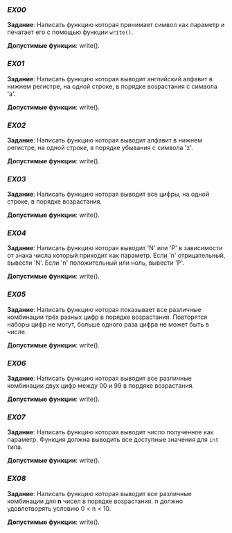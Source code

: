 ### *EX00*

**Задание**: Написать функцию которая принимает символ как параметр и печатает его с помощью функции `write()`.

**Допустимые функции**: write().

### *EX01*

**Задание**: Написать функцию которая выводит английский алфавит в нижнем регистре, на одной строке, в порядке возрастания с символа 'a'.

**Допустимые функции**: write().

### *EX02*

**Задание**: Написать функцию которая выводит алфавит в нижнем регистре, на одной строке, в порядке убывания с символа 'z'.

**Допустимые функции**: write().

### *EX03*

**Задание**: Написать функцию которая выводит все цифры, на одной строке, в порядке возрастания.

**Допустимые функции**: write().

### *EX04*

**Задание**: Написать функцию которая выводит 'N' или 'P' в зависимости от знака числа который приходит как параметр. Если 'n' отрицательный, вывести 'N'. Если 'n' положительный или ноль, вывести 'P'.

**Допустимые функции**: write().

### *EX05*

**Задание**: Написать функцию которая показывает все различные комбинации трёх разных цифр в порядке возрастания. Повторятся наборы цифр не могут, больше одного раза цифра не может быть в числе.

**Допустимые функции**: write().

### *EX06*

**Задание**: Написать функцию которая выводит все различные комбинации двух цифр между 00 и 99 в пордяке возрастания.

**Допустимые функции**: write().

### *EX07*

**Задание**: Написать функцию которая выводит число полученное как параметр. Функция должна выводить все доступные значения для `int` типа.

**Допустимые функции**: write().

### *EX08*

**Задание**: Написать функцию которая выводит все различные комбинации для **n** чисел в порядке возрастания. n должно удовлетворять условию 0 < n < 10.

**Допустимые функции**: write().
